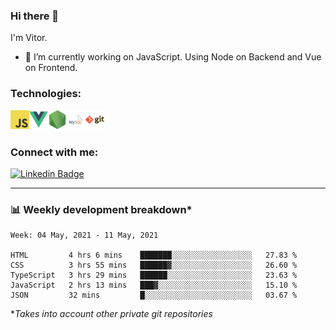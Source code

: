 ### Hi there 👋

I'm Vitor.

- 🔭 I’m currently working on JavaScript. Using Node on Backend and Vue on Frontend.

### Technologies:
<img align="left" alt="Javascript" width="30px" src="https://raw.githubusercontent.com/github/explore/80688e429a7d4ef2fca1e82350fe8e3517d3494d/topics/javascript/javascript.png"/>
<img align="left" alt="VueJs" width="30px" src="https://raw.githubusercontent.com/github/explore/80688e429a7d4ef2fca1e82350fe8e3517d3494d/topics/vue/vue.png"/>
<img align="left" alt="Nodejs" width="30px" src="https://raw.githubusercontent.com/github/explore/80688e429a7d4ef2fca1e82350fe8e3517d3494d/topics/nodejs/nodejs.png" />
<img align="left" alt="Mysql" width="30px" src="https://raw.githubusercontent.com/github/explore/80688e429a7d4ef2fca1e82350fe8e3517d3494d/topics/mysql/mysql.png"/>
<img align="left" alt="Git" width="30px" src="https://raw.githubusercontent.com/github/explore/80688e429a7d4ef2fca1e82350fe8e3517d3494d/topics/git/git.png"/> 

<br /> <br />
### Connect with me:
[![Linkedin Badge](https://img.shields.io/badge/-LinkedIn-blue?style=flat-square&logo=Linkedin&logoColor=white&link=https://www.linkedin.com/in/felipefialho)](https://www.linkedin.com/in/vitorlc)

---

<!-- <p align="center"> <img src="https://komarev.com/ghpvc/?username=vitorlc&label=👀" alt="eitchtee" /> </p> -->
### :bar_chart: Weekly development breakdown*
<!--START_SECTION:waka-->
```text
Week: 04 May, 2021 - 11 May, 2021

HTML         4 hrs 6 mins    ███████░░░░░░░░░░░░░░░░░░   27.83 % 
CSS          3 hrs 55 mins   ██████▓░░░░░░░░░░░░░░░░░░   26.60 % 
TypeScript   3 hrs 29 mins   ██████░░░░░░░░░░░░░░░░░░░   23.63 % 
JavaScript   2 hrs 13 mins   ███▓░░░░░░░░░░░░░░░░░░░░░   15.10 % 
JSON         32 mins         █░░░░░░░░░░░░░░░░░░░░░░░░   03.67 % 
```
<!--END_SECTION:waka-->

**Takes into account other private git repositories*
